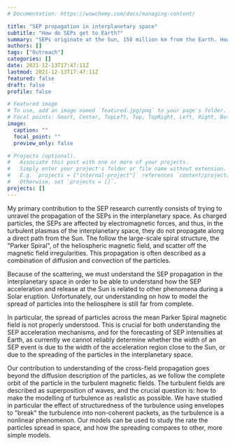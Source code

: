 ```yaml
---
# Documentation: https://wowchemy.com/docs/managing-content/

title: "SEP propagation in interplanetary space"
subtitle: "How do SEPs get to Earth?"
summary: "SEPs originate at the Sun, 150 million km from the Earth. How do they get to Earth?"
authors: []
tags: ["Outreach"]
categories: []
date: 2021-12-13T17:47:11Z
lastmod: 2021-12-13T17:47:11Z
featured: false
draft: false
profile: false

# Featured image
# To use, add an image named `featured.jpg/png` to your page's folder.
# Focal points: Smart, Center, TopLeft, Top, TopRight, Left, Right, BottomLeft, Bottom, BottomRight.
image:
  caption: ""
  focal_point: ""
  preview_only: false

# Projects (optional).
#   Associate this post with one or more of your projects.
#   Simply enter your project's folder or file name without extension.
#   E.g. `projects = ["internal-project"]` references `content/project/deep-learning/index.md`.
#   Otherwise, set `projects = []`.
projects: []
---
```




My primary contribution to the SEP research currently
consists of trying to unravel the propagation of the SEPs in the
interplanetary space. As charged particles, the SEPs are affected by
electromagnetic forces, and thus, in the turbulent plasmas of the
interplanetary space, they do not propagate along a direct path from
the Sun. The follow the large-scale spiral structure, the "Parker
Spiral", of the heliospheric magnetic field, and scatter off the
magnetic field irregularities. This propagation is often described as
a combination of diffusion and convection of the particles.

Because of the scattering, we must understand the SEP propagation in
the interplanetary space in order to be able to understand how the SEP
acceleration and release at the Sun is related to other phenomena
during a Solar eruption. Unfortunately, our understanding on how to
model the spread of particles into the heliosphere is still far from
complete. 

In particular, the spread of particles across the mean
Parker Spiral magnetic field is not properly understood. This is
crucial for both understanding the SEP acceleration mechanisms, and
for the forecasting of SEP intensities at Earth, as currently we
cannot reliably determine whether the width of an SEP event is due to
the width of the acceleration region close to the Sun, or due to the
spreading of the particles in the interplanetary space.

Our contribution to understanding of the cross-field propagation goes
beyond the diffusion description of the particles, as we follow the
complete orbit of the particle in the turbulent magnetic fields. The
turbulent fields are described as superposition of waves, and the
crucial question is: how to make the modelling of turbulence as
realistic as possible. We have studied in particular the effect of
structuredness of the turbulence using envelopes to "break" the
turbulence into non-coherent packets, as the turbulence is a nonlinear
phenomenon. Our models can be used to study the rate the particles
spread in space, and how the spreading compares to other, more simple
models.


